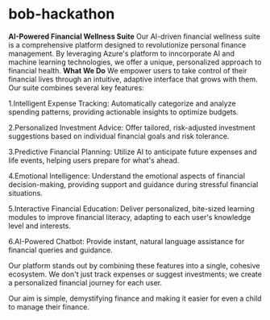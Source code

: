 # bob-hackathon

**AI-Powered Financial Wellness Suite**
Our AI-driven financial wellness suite is a comprehensive platform designed to revolutionize personal finance management. By leveraging Azure's platform to inncorporate AI and machine learning technologies, we offer a unique, personalized approach to financial health.
**What We Do**
We empower users to take control of their financial lives through an intuitive, adaptive interface that grows with them. Our suite combines several key features:

1.Intelligent Expense Tracking: Automatically categorize and analyze spending patterns, providing actionable insights to optimize budgets.

2.Personalized Investment Advice: Offer tailored, risk-adjusted investment suggestions based on individual financial goals and risk tolerance.

3.Predictive Financial Planning: Utilize AI to anticipate future expenses and life events, helping users prepare for what's ahead.

4.Emotional Intelligence: Understand the emotional aspects of financial decision-making, providing support and guidance during stressful financial situations.

5.Interactive Financial Education: Deliver personalized, bite-sized learning modules to improve financial literacy, adapting to each user's knowledge level and interests.

6.AI-Powered Chatbot: Provide instant, natural language assistance for financial queries and guidance.


Our platform stands out by combining these features into a single, cohesive ecosystem. We don't just track expenses or suggest investments; we create a personalized financial journey for each user.

Our aim is simple, demystifying finance and making it easier for even a child to manage their finance.
